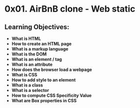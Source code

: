 # 0x01. AirBnB clone - Web static

## Learning Objectives:

- **What is HTML**
- **How to create an HTML page**
- **What is a markup language**
- **What is the DOM**
- **What is an element / tag**
- **What is an attribute**
- **How does the browser load a webpage**
- **What is CSS**
- **How to add style to an element**
- **What is a class**
- **What is a selector**
- **How to compute CSS Specificity Value**
- **What are Box properties in CSS**

